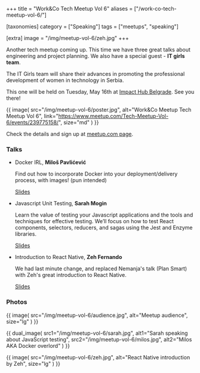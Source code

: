 +++
title = "Work&Co Tech Meetup Vol 6"
aliases = ["/work-co-tech-meetup-vol-6/"]

[taxonomies]
category = ["Speaking"]
tags = ["meetups", "speaking"]

[extra]
image = "/img/meetup-vol-6/zeh.jpg"
+++

Another tech meetup coming up. This time we have three great talks about engineering and project planning. We also have a special guest - **IT girls team**.

The IT Girls team will share their advances in promoting the professional development of women in technology in Serbia.

This one will be held on Tuesday, May 16th at [Impact Hub Belgrade](https://www.google.com/maps/place/Impact+Hub+Belgrade/@44.8157208,20.460881,17z/data=!3m1!4b1!4m5!3m4!1s0x475a7ab185427a37:0x2344b5ab238871dc!8m2!3d44.815717!4d20.463075).
See you there!

{{ image(
  src="/img/meetup-vol-6/poster.jpg",
  alt="Work&Co Meetup Tech Meetup Vol 6",
  link="https://www.meetup.com/Tech-Meetup-Vol-6/events/239775158/",
  size="md"
) }}

Check the details and sign up at [meetup.com page](https://www.meetup.com/Tech-Meetup-Vol-6/events/239775158/).

### Talks

* Docker IRL, **Miloš Pavlićević**

  Find out how to incorporate Docker into your deployment/delivery process, with images! (pun intended)

  [Slides](/pdf/Milos%20-%20Docker-IRL.pdf)

* Javascript Unit Testing, **Sarah Mogin**

  Learn the value of testing your Javascript applications and the tools and techniques for effective testing. We’ll focus on how to test React components, selectors, reducers, and sagas using the Jest and Enzyme libraries.

  [Slides](/pdf/Sarah%20-%20UnitTesting.pdf)

* Introduction to React Native, **Zeh Fernando**

  We had last minute change, and replaced Nemanja's talk (Plan Smart) with Zeh's great introduction to React Native.

  [Slides](/pdf/Zeh%20-%20Introduction%20to%20React%20Native.pdf)

<!-- more -->

### Photos

{{ image(
  src="/img/meetup-vol-6/audience.jpg",
  alt="Meetup audience",
  size="lg"
) }}

{{ dual_image(
  src1="/img/meetup-vol-6/sarah.jpg",
  alt1="Sarah speaking about JavaScript testing",
  src2="/img/meetup-vol-6/milos.jpg",
  alt2="Milos AKA Docker overlord"
) }}

{{ image(
  src="/img/meetup-vol-6/zeh.jpg",
  alt="React Native introduction by Zeh",
  size="lg"
) }}
